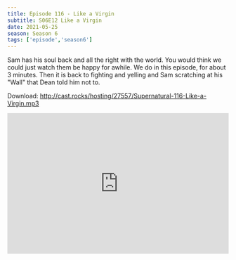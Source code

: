 ```yaml
---
title: Episode 116 - Like a Virgin
subtitle: S06E12 Like a Virgin
date: 2021-05-25
season: Season 6
tags: ['episode','season6']
---
```


Sam has his soul back and all the right with the world. You would think we could just watch them be happy for awhile.  We do in this episode, for about 3 minutes.  Then it is back to fighting and yelling and Sam scratching at his "Wall" that Dean told him not to.

Download: <a href="http://cast.rocks/hosting/27557/Supernatural-116-Like-a-Virgin.mp3" Alt="Episode 116 - Like a Virgin">http://cast.rocks/hosting/27557/Supernatural-116-Like-a-Virgin.mp3</a>

<iframe src="https://cast.rocks/player/27557/Supernatural-116-Like-a-Virgin.mp3?episodeTitle=Episode%20116%20-%20Like%20a%20Virgin&podcastTitle=Couple%20of%20Idjits&episodeDate=May%2025th%2C%202021&imageURL=https%3A%2F%2Fcast.rocks%2Fhosting%2F27557%2Ffeeds%2FCAURZ.jpg" style="border: none; min-height: 265px; max-height: 320px; max-width: 558px; min-width: 270px; width: 100%; height: 100%;" scrollbars="no"></iframe>
